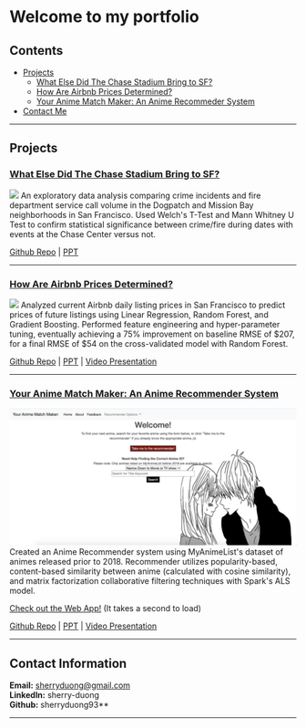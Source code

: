 # Welcome to my portfolio
<!-- ![image](images/flask_welcome.png) -->
## Contents
* [Projects](#projects)
    * [What Else Did The Chase Stadium Bring to SF?](#what-else-did-the-chase-stadium-bring-to-sf)
    * [How Are Airbnb Prices Determined?](#how-are-airbnb-prices-determined)
    * [Your Anime Match Maker: An Anime Recommeder System](#your-anime-match-maker-an-anime-recommender-system)
* [Contact Me](#Contact-information)
---

## Projects

### [What Else Did The Chase Stadium Bring to SF?](/chase_center_impact)
<img src="https://camo.githubusercontent.com/4285e057a79646b9639752fe67a8f8e4d3549285/68747470733a2f2f692e696e73696465722e636f6d2f3563396366386366656535326566336265333739313330333f77696474683d3131303026666f726d61743d6a706567"/>
An exploratory data analysis comparing crime incidents and fire department service call volume in the Dogpatch and Mission Bay neighborhoods in San Francisco. Used Welch's T-Test and Mann Whitney U Test to confirm statistical significance between crime/fire during dates with events at the Chase Center versus not.

[Github Repo](https://github.com/sherryduong93/chasestadiumimpact) | [PPT](pdf/Chase_Center_Presentation.pdf)

---
### [How Are Airbnb Prices Determined?](/predict_airbnb)
<img src="https://camo.githubusercontent.com/44e3714a5a3f647026db8008a65ca962d94ee1e1/68747470733a2f2f6d656469612e7465676e612d6d656469612e636f6d2f6173736574732f574e45502f696d616765732f38373364336266372d636137372d346437342d383234362d3133343830353762663563392f38373364336266372d636137372d346437342d383234362d3133343830353762663563395f3139323078313038302e6a7067"/>
Analyzed current Airbnb daily listing prices in San Francisco to predict prices of future listings using Linear Regression, Random Forest, and Gradient Boosting. Performed feature engineering and hyper-parameter tuning, eventually achieving a 75% improvement on baseline RMSE of $207, for a final RMSE of $54 on the cross-validated model with Random Forest.

[Github Repo](https://github.com/sherryduong93/Predict_AirBnB_Listings) | [PPT](pdf/Airbnb_PPT.pdf) | [Video Presentation](https://www.youtube.com/watch?v=ne7t15Zso4Y&t=2s)

---
### [Your Anime Match Maker: An Anime Recommender System](/animematchmaker)
<img src="https://github.com/sherryduong93/Anime_Recommender/raw/master/images/flask_welcome.png"/>
Created an Anime Recommender system using MyAnimeList's dataset of animes released prior to 2018. Recommender utilizes popularity-based, content-based similarity between anime (calculated with cosine similarity), and matrix factorization collaborative filtering techniques with Spark's ALS model.

[Check out the Web App!](https://animerecz.herokuapp.com/) (It takes a second to load)

[Github Repo](https://github.com/sherryduong93/Anime_Recommender) | [PPT](pdf/Anime_pdf.pdf) | [Video Presentation](https://www.youtube.com/watch?v=XqmXutqqiNI&feature=youtu.be)     

---
## Contact Information
**Email:** sherryduong@gmail.com
<br>**LinkedIn:** sherry-duong
<br>**Github:** sherryduong93**



---
